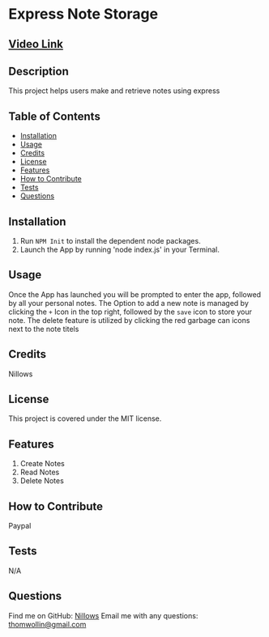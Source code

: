 
# Express Note Storage

## [Video Link](https://streamable.com/byuen1)

## Description 
This project helps users make and retrieve notes using express

## Table of Contents
- [Installation](#installation)
- [Usage](#usage)
- [Credits](#credits)
- [License](#license)
- [Features](#features)
- [How to Contribute](#how-to-contribute)
- [Tests](#tests)
- [Questions](#questions)

## Installation
1. Run `NPM Init` to install the dependent node packages.
2. Launch the App by running 'node index.js' in your Terminal.

## Usage 
Once the App has launched you will be prompted to enter the app, followed by all your personal notes. The Option to add a new note is managed by clicking the `+` Icon in the top right, followed by the `save` icon to store your note. The delete
feature is utilized by clicking the red garbage can icons next to the note titels

## Credits
Nillows

## License
This project is covered under the MIT license.

## Features
1. Create Notes
2. Read Notes
3. Delete Notes

## How to Contribute
Paypal

## Tests
N/A

## Questions
Find me on GitHub: [Nillows](https://github.com/Nillows)
Email me with any questions: thomwollin@gmail.com

